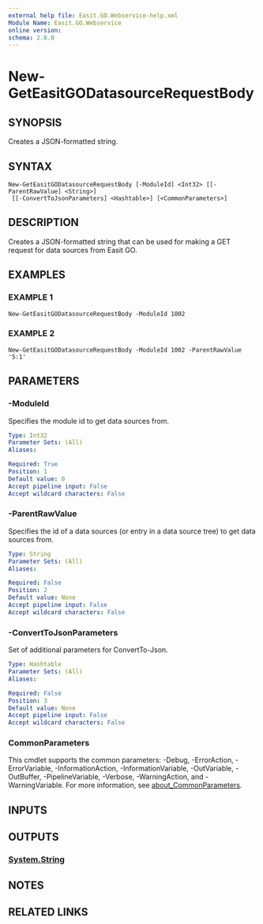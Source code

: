 ```yaml
---
external help file: Easit.GO.Webservice-help.xml
Module Name: Easit.GO.Webservice
online version:
schema: 2.0.0
---
```


# New-GetEasitGODatasourceRequestBody

## SYNOPSIS
Creates a JSON-formatted string.

## SYNTAX

```
New-GetEasitGODatasourceRequestBody [-ModuleId] <Int32> [[-ParentRawValue] <String>]
 [[-ConvertToJsonParameters] <Hashtable>] [<CommonParameters>]
```

## DESCRIPTION
Creates a JSON-formatted string that can be used for making a GET request for data sources from Easit GO.

## EXAMPLES

### EXAMPLE 1
```
New-GetEasitGODatasourceRequestBody -ModuleId 1002
```

### EXAMPLE 2
```
New-GetEasitGODatasourceRequestBody -ModuleId 1002 -ParentRawValue '5:1'
```

## PARAMETERS

### -ModuleId
Specifies the module id to get data sources from.

```yaml
Type: Int32
Parameter Sets: (All)
Aliases:

Required: True
Position: 1
Default value: 0
Accept pipeline input: False
Accept wildcard characters: False
```

### -ParentRawValue
Specifies the id of a data sources (or entry in a data source tree) to get data sources from.

```yaml
Type: String
Parameter Sets: (All)
Aliases:

Required: False
Position: 2
Default value: None
Accept pipeline input: False
Accept wildcard characters: False
```

### -ConvertToJsonParameters
Set of additional parameters for ConvertTo-Json.

```yaml
Type: Hashtable
Parameter Sets: (All)
Aliases:

Required: False
Position: 3
Default value: None
Accept pipeline input: False
Accept wildcard characters: False
```

### CommonParameters
This cmdlet supports the common parameters: -Debug, -ErrorAction, -ErrorVariable, -InformationAction, -InformationVariable, -OutVariable, -OutBuffer, -PipelineVariable, -Verbose, -WarningAction, and -WarningVariable. For more information, see [about_CommonParameters](http://go.microsoft.com/fwlink/?LinkID=113216).

## INPUTS

## OUTPUTS

### [System.String](https://learn.microsoft.com/en-us/dotnet/api/system.string)
## NOTES

## RELATED LINKS
